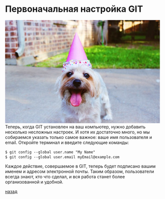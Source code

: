 # Первоначальная настройка GIT
![02_2](./02_2.jpeg)
Теперь, когда GIT установлен на ваш компьютер, нужно добавить несколько несложных настроек. И хотя их достаточно много, но мы собираемся указать только самое важное: ваше имя пользователя и email. Откройте терминал и введите следующие команды:
```
$ git config --global user.name "My Name"
$ git config --global user.email myEmail@example.com
```
Каждое действие, совершаемое в GIT, теперь будет подписано вашим именем и адресом электронной почты. Таким образом, пользователи всегда знают, кто что сделал, и вся работа станет более организованной и удобной.

[назад](./readme.md)